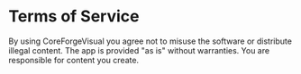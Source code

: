 # Terms of Service

By using CoreForgeVisual you agree not to misuse the software or distribute illegal content. The app is provided "as is" without warranties. You are responsible for content you create.
